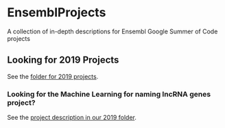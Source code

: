 # EnsemblProjects
A collection of in-depth descriptions for Ensembl Google Summer of Code projects

## Looking for 2019 Projects

See the [folder for 2019 projects](/2019/).

### Looking for the Machine Learning for naming lncRNA genes project?

See the [project description in our 2019 folder](/2019/machine_learning_naming_lncRNA_genes.md).
